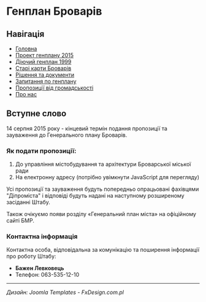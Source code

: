 # Генплан Броварів

## Навігація

- [Головна](/)
- [Проект генплану 2015](/proekt-henplanu-2015)
- [Діючий генплан 1999](/diiuchyi-henplan-1999)
- [Старі карти Броварів](/stari-karty-brovariv)
- [Рішення та документи](/documents)
- [Запитання по генплану](/faq)
- [Пропозиції від громадськості](/proposals)
- [Про нас](/about)

## Вступне слово

14 серпня 2015 року - кінцевий термін подання пропозиції та зауваження до Генерального плану Броварів.

### Як подати пропозиції:

1. До управління містобудування та архітектури Броварської міської ради
2. На електронну адресу (потрібно увімкнути JavaScript для перегляду)

Усі пропозиції та зауваження будуть попередньо опрацьовані фахівцями "Діпроміста" і відповіді будуть надані на наступному розширеному засіданні Штабу.

Також очікуємо появи розділу «Генеральний план міста» на офіційному сайті БМР.

### Контактна інформація

Контактна особа, відповідальна за комунікацію та поширення інформації про роботу Штабу:
- **Бажен Левковець**
- Телефон: 063-535-12-10

---

*Дизайн: Joomla Templates - FxDesign.com.pl* 
